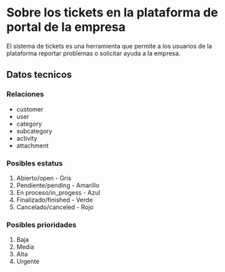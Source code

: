 # Sobre los tickets en la plataforma de portal de la empresa

El sistema de tickets es una herramienta que permite a los usuarios de la plataforma reportar problemas o solicitar ayuda a la empresa.

## Datos tecnicos
### Relaciones
* customer
* user
* category
* subcategory
* activity
* attachment

### Posibles estatus
1. Abierto/open - Gris
2. Pendiente/pending - Amarillo
3. En proceso/in_progess - Azul
4. Finalizado/finished - Verde
5. Cancelado/canceled - Rojo

### Posibles prioridades
1. Baja
2. Media
3. Alta
4. Urgente